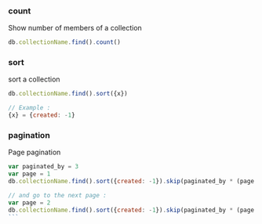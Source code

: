 ### count
Show number of members of a collection 
```js
db.collectionName.find().count()
```

### sort
sort a collection 
```js
db.collectionName.find().sort({x})

// Example : 
{x} = {created: -1}
```

### pagination
Page pagination
```js
var paginated_by = 3
var page = 1
db.collectionName.find().sort({created: -1}).skip(paginated_by * (page - 1)).limit(paginated_by).pretty()

// and go to the next page :
var page = 2
db.collectionName.find().sort({created: -1}).skip(paginated_by * (page - 1)).limit(paginated_by).pretty()
‍‍```